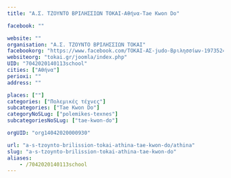 ```yaml
---
title: "Α.Σ. ΤΖΟΥΝΤΟ ΒΡΙΛΗΣΣΙΩΝ ΤΟΚΑΙ-Αθήνα-Tae Kwon Do"

facebook: ""

website: ""
organisation: "Α.Σ. ΤΖΟΥΝΤΟ ΒΡΙΛΗΣΣΙΩΝ ΤΟΚΑΙ"
facebookorg: "https://www.facebook.com/TOKAI-ΑΣ-judo-Βριλησσίων-197352470437754/"
websiteorg: "tokai.gr/joomla/index.php"
UID: "7042020140113school"
cities: ["Αθήνα"]
perioxi: ""
address: ""

places: [""]
categories: ["Πολεμικές τέχνες"]
subcategories: ["Tae Kwon Do"]
categoryNoSLug: ["polemikes-texnes"]
subcategoriesNoSLug: ["tae-kwon-do"]

orgUID: "org14042020000930"

url: "a-s-tzoynto-brilission-tokai-athina-tae-kwon-do/athina"
slug: "a-s-tzoynto-brilission-tokai-athina-tae-kwon-do"
aliases:
    - /7042020140113school
---
```





